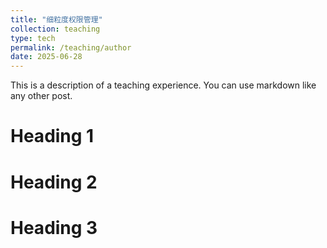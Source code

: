 ```yaml
---
title: "细粒度权限管理"
collection: teaching
type: tech
permalink: /teaching/author
date: 2025-06-28
---
```


This is a description of a teaching experience. You can use markdown like any other post.

Heading 1
======

Heading 2
======

Heading 3
======